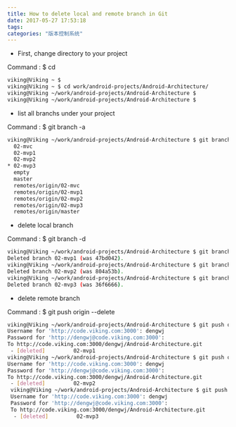 ```yaml
---
title: How to delete local and remote branch in Git
date: 2017-05-27 17:53:18
tags:
categories: "版本控制系统"
---
```


* First, change directory to your project

Command : $ cd <ProjectPath>

```sh
viking@Viking ~ $
viking@Viking ~ $ cd work/android-projects/Android-Architecture/
viking@Viking ~/work/android-projects/Android-Architecture $
viking@Viking ~/work/android-projects/Android-Architecture $
```

* list all branchs under your project

Command : $ git branch -a

```sh
viking@Viking ~/work/android-projects/Android-Architecture $ git branch -a
  02-mvc
  02-mvp1
  02-mvp2
* 02-mvp3
  empty
  master
  remotes/origin/02-mvc
  remotes/origin/02-mvp1
  remotes/origin/02-mvp2
  remotes/origin/02-mvp3
  remotes/origin/master
```

<!--more-->

* delete local branch

Command : $ git branch -d <BranchName>

```sh
viking@Viking ~/work/android-projects/Android-Architecture $ git branch -D 02-mvp1
Deleted branch 02-mvp1 (was 47bd042).
viking@Viking ~/work/android-projects/Android-Architecture $ git branch -D 02-mvp2
Deleted branch 02-mvp2 (was 804a53b).
viking@Viking ~/work/android-projects/Android-Architecture $ git branch -D 02-mvp3
Deleted branch 02-mvp3 (was 36f6666).
```

* delete remote branch

Command : $ git push origin --delete <BranchName>

```sh
viking@Viking ~/work/android-projects/Android-Architecture $ git push origin --delete 02-mvp1
Username for 'http://code.viking.com:3000': dengwj
Password for 'http://dengwj@code.viking.com:3000':
To http://code.viking.com:3000/dengwj/Android-Architecture.git
 - [deleted]         02-mvp1
viking@Viking ~/work/android-projects/Android-Architecture $ git push origin --delete 02-mvp2
Username for 'http://code.viking.com:3000': dengwj
Password for 'http://dengwj@code.viking.com:3000':
To http://code.viking.com:3000/dengwj/Android-Architecture.git
 - [deleted]         02-mvp2
 viking@Viking ~/work/android-projects/Android-Architecture $ git push origin --delete 02-mvp3
 Username for 'http://code.viking.com:3000': dengwj
 Password for 'http://dengwj@code.viking.com:3000':
 To http://code.viking.com:3000/dengwj/Android-Architecture.git
  - [deleted]         02-mvp3

```

